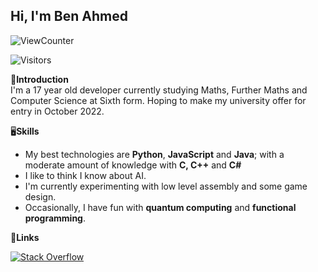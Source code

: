 <h2>Hi, I'm Ben Ahmed </h2>
<p align="left"> <img src="https://komarev.com/ghpvc/?username=Heidar-An&label=Views&color=blue&style=plastic" alt="ViewCounter" /> </p>

![Visitors](https://visitor-badge.glitch.me/badge?page_id=page.id)

👋**Introduction**
<br>
I'm a 17 year old developer currently studying Maths, Further Maths and Computer Science at Sixth form. Hoping to make my university offer for entry in October 2022.
<br>

🖥️**Skills**
- My best technologies are **Python**, **JavaScript** and **Java**; with a moderate amount of knowledge with **C, C++** and **C#**
- I like to think I know about AI.
- I'm currently experimenting with low level assembly and some game design.
- Occasionally, I have fun with **quantum computing** and **functional programming**.

🔗**Links**

[![Stack Overflow](https://img.shields.io/badge/-Stack_Overflow-black?style=for-the-badge&logo=stack-overflow&logoColor=white)](https://stackoverflow.com/users/15376837/heidar-an?tab=profile "Stack Overflow")

<!-- 📊**Statistics**
<br>
<a href="https://github.com/anuraghazra/github-readme-stats">
    <img align = "center" src="https://github-readme-stats.vercel.app/api?username=Heidar-An&count_private=true&show_icons=true&include_all_commits=true&show_icons=true&line_height=20&disable_animations=true">
  </a>
<a href="https://github.com/anuraghazra/github-readme-stats">
      <img align="center" src="https://github-readme-stats.vercel.app/api/top-langs/?username=Heidar-An&layout=compact">
    </a> -->

<!--

Here are some ideas to get you started:

- 🔭 I’m currently working on ...
- 🌱 I’m currently learning ...
- 👯 I’m looking to collaborate on ...
- 🤔 I’m looking for help with ...
- 💬 Ask me about ...
- 📫 How to reach me: ...
- 😄 Pronouns: ...
- ⚡ Fun fact: ...
-->
